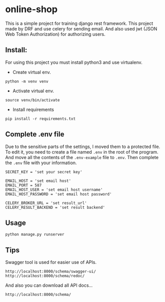 # online-shop
This is a simple project for training django rest framework. 
This project made by DRF and use celery for sending email.
And also used jwt (JSON Web Token Authorization) for authorizing users. 

## Install:
For using this project you must install python3 and use virtualenv.
* Create virtual env.
```
python -m venv venv
```
* Activate virtual env.
```
source venv/bin/activate
```
* Install requirements
```
pip install -r requirements.txt
```

## Complete .env file
Due to the sensitive parts of the settings, I moved them to a protected file.\
To edit it, you need to create a file named `.env` in the root of the program.
And move all the contents of the `.env-example` file to `.env`.
Then complete the `.env` file with your information.
```
SECRET_KEY = 'set your secret key'

EMAIL_HOST = 'set email host'
EMAIL_PORT = 587
EMAIL_HOST_USER = 'set email host username'
EMAIL_HOST_PASSWORD = 'set email host password'

CELERY_BROKER_URL = 'set result_url'
CELERY_RESULT_BACKEND = 'set result backend'
```
## Usage
```
python manage.py runserver
```

## Tips
Swagger tool is used for easier use of APIs.
```
http://localhost:8000/schema/swagger-ui/
http://localhost:8000/schema/redoc/
```
And also you can download all API docs...
```
http://localhost:8000/schema/
```
